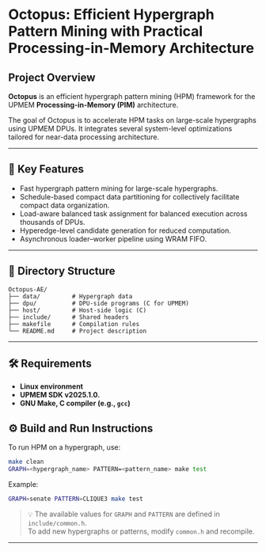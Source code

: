 # Octopus: Efficient Hypergraph Pattern Mining with Practical Processing-in-Memory Architecture
## Project Overview

**Octopus** is an efficient hypergraph pattern mining (HPM) framework for the UPMEM **Processing-in-Memory (PIM)** architecture.

The goal of Octopus is to accelerate HPM tasks on large-scale hypergraphs using UPMEM DPUs. It integrates several system-level optimizations tailored for near-data processing architecture.

---

## 🚀 Key Features

- Fast hypergraph pattern mining for large-scale hypergraphs.
- Schedule-based compact data partitioning for collectively facilitate compact data organization.
- Load-aware balanced task assignment for balanced execution across thousands of DPUs.
- Hyperedge-level candidate generation for reduced computation.
- Asynchronous loader–worker pipeline using WRAM FIFO.

---

## 📁 Directory Structure

```
Octopus-AE/
├── data/         # Hypergraph data  
├── dpu/          # DPU-side programs (C for UPMEM)
├── host/         # Host-side logic (C)
├── include/      # Shared headers
├── makefile      # Compilation rules
└── README.md     # Project description
```

---

## 🛠 Requirements

- **Linux environment**
- **UPMEM SDK v2025.1.0.**
- **GNU Make, C compiler (e.g., `gcc`)**

## ⚙️ Build and Run Instructions

To run HPM on a hypergraph, use:

```bash
make clean
GRAPH=<hypergraph_name> PATTERN=<pattern_name> make test
```

Example:

```bash
GRAPH=senate PATTERN=CLIQUE3 make test
```

> 💡 The available values for `GRAPH` and `PATTERN` are defined in `include/common.h`.  
> To add new hypergraphs or patterns, modify `common.h` and recompile.

---
